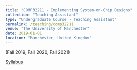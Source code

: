 ```yaml
---
title: "COMP32211 - Implementing System-on-Chip Designs"
collection: "Teaching Assistant"
type: "Undergraduate Course - Teaching Assistant"
permalink: /teaching/comp32211
venue: "The University of Manchester"
date: 2019-01-01
location: "Manchester, United Kingdom"
---
```

(Fall 2019, Fall 2020, Fall 2021)

[Syllabus](http://syllabus.cs.manchester.ac.uk/ugt/2018/COMP32211/)
